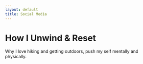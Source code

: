 ```yaml
---
layout: default
title: Social Media
---
```


<div class="post">
	<h1 class="pageTitle">How I Unwind & Reset</h1>
	
<p class="intro">Why I love hiking and getting outdoors, push my self mentally and physically.</p>

<div>
 	<img src="{{ '/assets/img/Ganaka_Run.png' | relative_url }}" alt="">
</div>
</div>
